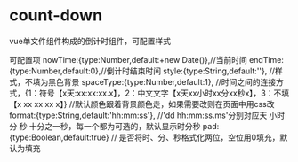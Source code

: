 # count-down
vue单文件组件构成的倒计时组件，可配置样式

可配置项
			nowTime:{type:Number,default:+new Date()},//当前时间
			endTime:{type:Number,default:0},//倒计时结束时间
			style:{type:String,default:''}, //样式，不填为黑色背景
			spaceType:{type:Number,default:1}, 
			//时间之间的连接方式，{1：符号【x天:xx:xx:xx.x】，2：中文文字【x天xx小时xx分xx秒x】，3：不填【x xx xx xx x】}
			//默认颜色跟着背景颜色走，如果需要改则在页面中用css改
			format:{type:String,default:'hh:mm:ss'}, //'dd hh:mm:ss.ms'分别对应天 小时 分 秒 十分之一秒，每一个都为可选的，默认显示时分秒
			pad:{type:Boolean,default:true} // 是否将时、分、秒格式化两位，空位用0填充，默认为填充
